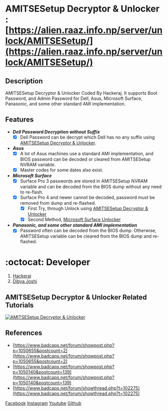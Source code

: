 # AMITSESetup Decryptor & Unlocker : [https://alien.raaz.info.np/server/unlock/AMITSESetup/](https://alien.raaz.info.np/server/unlock/AMITSESetup/)
 
## Description
AMITSESetup Decryptor & Unlocker Coded By Hackeraj. It supports Boot Password, and Admin Password for Dell, Asus, Microsoft Surface, Panasonic, and some other standard AMI implementation.

## Features
- ***Dell Password Decryption without Suffix***
  * [x] Dell Password can be decrypt which Dell has no any suffix using [AMITSESetup Decryptor & Unlocker](https://alien.raaz.info.np/server/unlock/AMITSESetup/).
- ***Asus***
  * [x] A lot of Asus machines use a standard AMI implementation, and BIOS password can be decoded or cleared from AMITSESetup NVRAM variable.
  * [x] Master codes for some dates also exist.
- ***Microsoft Surface***
  * [x] Surface Pro 3 passwords are stored in AMITSESetup NVRAM variable and can be decoded from the BIOS dump without any need to re-flash.
  * [x] Surface Pro 4 and newer cannot be decoded, password must be removed from dump and re-flashed.
    * [x] First Try, through Unlock using [AMITSESetup Decryptor & Unlocker](https://alien.raaz.info.np/server/unlock/AMITSESetup/)
    * [x] Second Method, [Microsoft Surface Unlocker](https://alien.raaz.info.np/server/unlock/surface/)
- ***Panasonic, and some other standard AMI implementation***
  * [x] Password often can be decoded from the BIOS dump. Otherwise, AMITSESetup variable can be cleared from the BIOS dump and re-flashed.

# :octocat: Developer
1. [Hackeraj](https://www.facebook.com/HackerajOfficial/)
2. [Dibya Joshi](https://www.facebook.com/dibya.joshi.99)

## AMITSESetup Decryptor & Unlocker Related Tutorials
  [![AMITSESetup Decryptor & Unlocker](https://img.youtube.com/vi/foQpgeDwkiU/0.jpg)](https://www.youtube.com/watch?v=foQpgeDwkiU&ab_channel=Hackeraj)

## References
- [https://www.badcaps.net/forum/showpost.php?p=1050655&postcount=2](https://www.badcaps.net/forum/showpost.php?p=1050655&postcount=2)
- [https://www.badcaps.net/forum/showpost.php?p=1050140&postcount=139](https://www.badcaps.net/forum/showpost.php?p=1050140&postcount=139)
- [https://www.badcaps.net/forum/showthread.php?t=102275](https://www.badcaps.net/forum/showthread.php?t=102275)

[Facebook](https://www.facebook.com/HackerajOfficial/)
[Instagram](https://www.instagram.com/hackeraj/)
[Youtube](https://www.youtube.com/Hackeraj/)
[Github](https://www.github.com/HackerajOfficial/)
